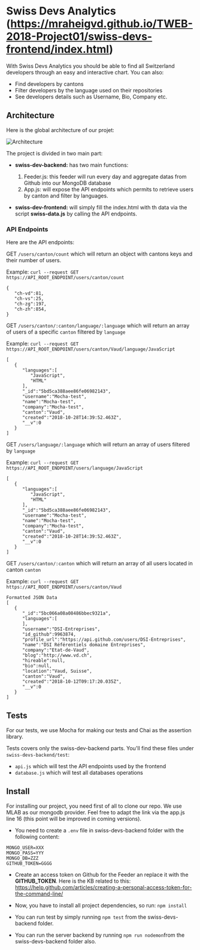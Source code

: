 # Swiss Devs Analytics (https://mraheigvd.github.io/TWEB-2018-Project01/swiss-devs-frontend/index.html)

With Swiss Devs Analytics you should be able to find all Switzerland developers through an easy and interactive chart. You can also:

- Find developers by cantons
- Filter developers by the language used on their repositories
- See developers details such as Username, Bio, Company etc.

## Architecture

Here is the global architecture of our projet:

![Architecture](https://github.com/mraheigvd/TWEB-2018-Project01/blob/master/archi.png)


The project is divided in two main part:

- **swiss-dev-backend:** has two main functions:
    1) Feeder.js: this feeder will run every day and aggregate datas from Github into our MongoDB database
    2) App.js: will expose the API endpoints which permits to retrieve users by canton and filter by languages.

- **swiss-dev-frontend:** will simply fill the index.html with th data via the script **swiss-data.js** by calling the API endpoints.

### API Endpoints 

Here are the API endpoints:

GET ``/users/canton/count`` which will return an object with cantons keys and their number of users.

Example: ``curl --request GET https://API_ROOT_ENDPOINT/users/canton/count``


```
{  
   "ch-vd":81,
   "ch-vs":25,
   "ch-zg":197,
   "ch-zh":854,
}
```

GET ``/users/canton/:canton/language/:language`` which will return an array of users of a specific ``canton`` filtered by ``language``

Example: ``curl --request GET https://API_ROOT_ENDPOINT/users/canton/Vaud/language/JavaScript``

```
[
   {
      "languages":[
         "JavaScript",
         "HTML"
      ],
      "_id":"5bd5ca388aee86fe06982143",
      "username":"Mocha-test",
      "name":"Mocha-test",
      "company":"Mocha-test",
      "canton":"Vaud",
      "created":"2018-10-28T14:39:52.463Z",
      "__v":0
   }
]
```


GET ``/users/language/:language`` which will return an array of users filtered by ``language``

Example: ``curl --request GET https://API_ROOT_ENDPOINT/users/language/JavaScript``

```
[
   {
      "languages":[
         "JavaScript",
         "HTML"
      ],
      "_id":"5bd5ca388aee86fe06982143",
      "username":"Mocha-test",
      "name":"Mocha-test",
      "company":"Mocha-test",
      "canton":"Vaud",
      "created":"2018-10-28T14:39:52.463Z",
      "__v":0
   }
]
```


GET ``/users/canton/:canton`` which will return an array of all users located in canton ``canton``

Example: ``curl --request GET https://API_ROOT_ENDPOINT/users/canton/Vaud``

```
Formatted JSON Data
[  
   {  
      "_id":"5bc066a08a08486bbec9321a",
      "languages":[  
      ],
      "username":"DSI-Entreprises",
      "id_github":9963874,
      "profile_url":"https://api.github.com/users/DSI-Entreprises",
      "name":"DSI Référentiels domaine Entreprises",
      "company":"Etat-de-Vaud",
      "blog":"http://www.vd.ch",
      "hireable":null,
      "bio":null,
      "location":"Vaud, Suisse",
      "canton":"Vaud",
      "created":"2018-10-12T09:17:20.035Z",
      "__v":0
   }
]
```

## Tests

For our tests, we use Mocha for making our tests and Chai as the assertion library.

Tests covers only the swiss-dev-backend parts. You'll find these files under ``swiss-devs-backend/test``:

- ``api.js`` which will test the API endpoints used by the frontend
- ``database.js`` which will test all databases operations

## Install

For installing our project, you need first of all to clone our repo.
We use MLAB as our mongodb provider. Feel free to adapt the link via the app.js line 16 (this point will be improved in coming versions).

- You need to create a ``.env`` file in swiss-devs-backend folder with the following content: 

```
MONGO_USER=XXX
MONGO_PASS=YYY
MONGO_DB=ZZZ
GITHUB_TOKEN=GGGG
```

- Create an access token on Github for the Feeder an replace it with the **GITHUB_TOKEN**. Here is the KB related to this: https://help.github.com/articles/creating-a-personal-access-token-for-the-command-line/

- Now, you have to install all project dependencies, so run: ``npm install`` 
- You can run test by simply running ``npm test`` from the swiss-devs-backend folder.
- You can run the server backend by running ``npm run nodemon``from the swiss-devs-backend folder also.
